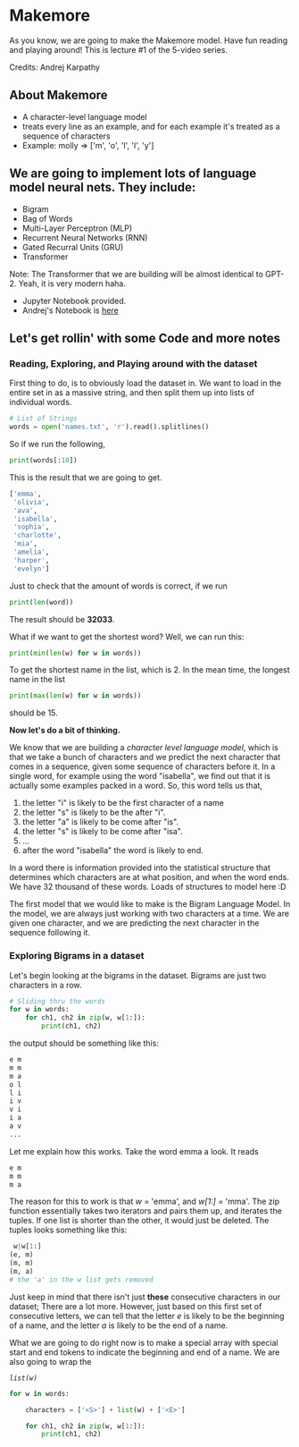 # Makemore

As you know, we are going to make the Makemore model. Have fun reading and playing around!
This is lecture #1 of the 5-video series.

Credits: Andrej Karpathy

## About Makemore

- A character-level language model
- treats every line as an example, and for each example it's treated as a sequence of characters
- Example: molly => ['m', 'o', 'l', 'l', 'y']

## We are going to implement lots of language model neural nets. They include:

- Bigram
- Bag of Words
- Multi-Layer Perceptron (MLP)
- Recurrent Neural Networks (RNN)
- Gated Recurral Units (GRU)
- Transformer

Note: The Transformer that we are building will be almost identical to GPT-2. Yeah, it is very modern haha. 

- Jupyter Notebook provided.
- Andrej's Notebook is [here](https://github.com/karpathy/nn-zero-to-hero/tree/master/lectures/makemore/makemore_part1_bigrams.ipynb)
  

## Let's get rollin' with some Code and more notes

### Reading, Exploring, and Playing around with the dataset

First thing to do, is to obviously load the dataset in. We want to load in the entire set in as a massive string, and then split them up into lists of individual words.

```python
# List of Strings
words = open('names.txt', 'r').read().splitlines()
```

So if we run the following,

```python
print(words[:10])
```

This is the result that we are going to get.

```python
['emma',
 'olivia',
 'ava',
 'isabella',
 'sophia',
 'charlotte',
 'mia',
 'amelia',
 'harper',
 'evelyn']
```

Just to check that the amount of words is correct, if we run

```python
print(len(word))
```

The result should be **32033**.

What if we want to get the shortest word? Well, we can run this:

```python
print(min(len(w) for w in words))
```

To get the shortest name in the list, which is 2. In the mean time, the longest name in the list

```python
print(max(len(w) for w in words))
```

should be 15.

**Now let's do a bit of thinking.**

We know that we are building a *character level language model*, which is that we take a bunch of characters and we predict the next character that comes in a sequence, given some sequence of characters before it. In a single word, for example using the word "isabella", we find out that it is actually some examples packed in a word. So, this word tells us that, 

1. the letter "i" is likely to be the first character of a name
2. the letter "s" is likely to be the after "i".
3. the letter "a" is likely to be come after "is".
4. the letter "s" is likely to be come after "isa".
5. ...
6. after the word "isabella" the word is likely to end.

In a word there is information provided into the statistical structure that determines which characters are at what position, and when the word ends. We have 32 thousand of these words. Loads of structures to model here :D

The first model that we would like to make is the Bigram Language Model. In the model, we are always just working with two characters at a time. We are given one character, and we are predicting the next character in the sequence following it. 

### Exploring Bigrams in a dataset

Let's begin looking at the bigrams in the dataset. Bigrams are just two characters in a row.

```python
# Sliding thru the words 
for w in words:
    for ch1, ch2 in zip(w, w[1:]):
        print(ch1, ch2)
```

the output should be something like this:

```sh
e m
m m
m a
o l
l i
i v
v i
i a
a v
...
```

Let me explain how this works. Take the word emma a look. It reads

```python
e m
m m
m a
```

The reason for this to work is that *w* = 'emma', and *w[1:]* = 'mma'. The zip function essentially takes two iterators and pairs them up, and iterates the tuples. If one list is shorter than the other, it would just be deleted. The tuples looks something like this:

```python
 w|w[1:]
(e, m)
(m, m)
(m, a)
# the 'a' in the w list gets removed
```

Just keep in mind that there isn't just **these** consecutive characters in our dataset; There are a lot more. However, just based on this first set of consecutive letters, we can tell that the letter *e* is likely to be the beginning of a name, and the letter *a* is likely to be the end of a name.

What we are going to do right now is to make a special array with special start and end tokens to indicate the beginning and end of a name. We are also going to wrap the <pre><code>*list(w)*</code></pre>

```python
for w in words:

    characters = ['<S>'] + list(w) + ['<E>']

    for ch1, ch2 in zip(w, w[1:]):
        print(ch1, ch2)
```
